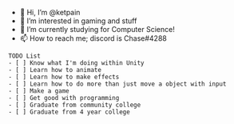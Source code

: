 - 👋 Hi, I’m @ketpain
- 👀 I’m interested in gaming and stuff
- 🌱 I’m currently studying for Computer Science!
- 📫 How to reach me; discord is Chase#4288

```[tasklist]
TODO List
- [ ] Know what I'm doing within Unity
- [ ] Learn how to animate
- [ ] Learn how to make effects
- [ ] Learn how to do more than just move a object with input
- [ ] Make a game
- [ ] Get good with programming
- [ ] Graduate from community college
- [ ] Graduate from 4 year college
```
